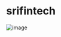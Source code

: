 # srifintech
![image](https://user-images.githubusercontent.com/80119277/190887119-2622af8a-0bc6-4679-95c6-49904db1108e.png)
